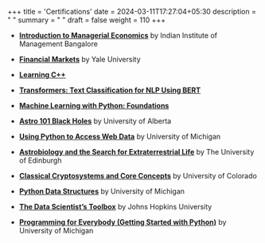 +++
title = 'Certifications'
date = 2024-03-11T17:27:04+05:30
description = "  "
summary = "  "
draft = false
weight = 110 
+++

* [**Introduction to Managerial Economics**](https://drive.google.com/file/d/1i8qjsw156rLCvksnMnvymt24AwAOsx3K/view?usp=drive_link) by Indian Institute of Management Bangalore 

* [**Financial Markets**](https://coursera.org/share/0efc31a745fb9805218dbab5c405a6fc) by Yale University

* [**Learning C++**](https://www.linkedin.com/learning/certificates/20a9c8139ba95c1022f3835757e9103c76f2eeecbbce0d016e493867ef7ebd25)

* [**Transformers: Text Classification for NLP Using BERT**](https://www.linkedin.com/learning/certificates/5c6fd0c5fab0deab6258749a2b7cfe6cd110286a6cbef85508ebb79d6bf74f30)

* [**Machine Learning with Python: Foundations**](https://www.linkedin.com/learning/certificates/7e0bda98ca278c94763f46ede31dcec1148812077438db372448b2bd224661dd)

* [**Astro 101 Black Holes**](https://coursera.org/share/7db09b6e50a7e322a1fc4b951d00514c) by University of Alberta

* [**Using Python to Access Web Data**](https://coursera.org/share/0c872ef3ac3ffa035f8b65febf9c0664) by University of Michigan

* [**Astrobiology and the Search for Extraterrestrial Life**](https://coursera.org/share/37b3c48b450acd4bd2c68a2228b1e45d) by The University of Edinburgh

* [**Classical Cryptosystems and Core Concepts**](https://coursera.org/share/718ae006b3b4264de477aaae26cf1210) by University of Colorado

* [**Python Data Structures**](https://coursera.org/share/f8862f309a260ef42c268265ba2adb48) by University of Michigan

* [**The Data Scientist’s Toolbox**](https://coursera.org/share/4f48892adbcbf7a9700583c0db8892d2) by Johns Hopkins University

* [**Programming for Everybody (Getting Started with Python)**](https://coursera.org/share/d619080f1093191d915efdf772993748) by University of Michigan
